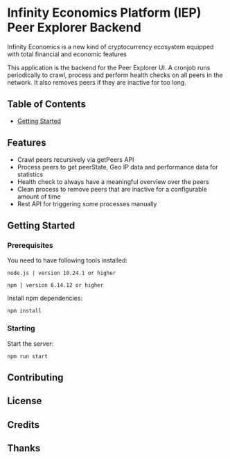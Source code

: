 # Infinity Economics Platform (IEP) Peer Explorer Backend
Infinity Economics is a new kind of cryptocurrency ecosystem equipped with total financial and economic features

This application is the backend for the Peer Explorer UI. A cronjob runs periodically to crawl, process and perform health checks on all peers in the network. It also removes peers if they are inactive for too long.

## Table of Contents
- [Getting Started](#getting-started)


## Features
- Crawl peers recursively via getPeers API
- Process peers to get peerState, Geo IP data and performance data for statistics
- Health check to always have a meaningful overview over the peers
- Clean process to remove peers that are inactive for a configurable amount of time
- Rest API for triggering some processes manually

## Getting Started
### Prerequisites

You need to have following tools installed:
````
node.js | version 10.24.1 or higher
````
````
npm | version 6.14.12 or higher
````

Install npm dependencies:
````
npm install
````

### Starting

Start the server:
````
npm run start
````

## Contributing

## License


## Credits


## Thanks
